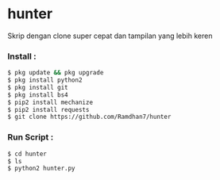 # hunter
Skrip dengan clone super cepat dan tampilan yang lebih keren



### Install :
````bash
$ pkg update && pkg upgrade 
$ pkg install python2 
$ pkg install git 
$ pkg install bs4
$ pip2 install mechanize 
$ pip2 install requests 
$ git clone https://github.com/Ramdhan7/hunter
````
### Run Script :
````bash
$ cd hunter
$ ls
$ python2 hunter.py

````

